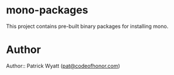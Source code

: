 # mono-packages

This project contains pre-built binary packages for installing mono.


# Author

Author:: Patrick Wyatt (pat@codeofhonor.com)
